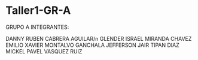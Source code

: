 # Taller1-GR-A
GRUPO A
INTEGRANTES:

DANNY RUBEN CABRERA AGUILAR/n
GLENDER ISRAEL MIRANDA CHAVEZ
EMILIO XAVIER MONTALVO GANCHALA
JEFFERSON JAIR TIPAN DIAZ
MICKEL PAVEL VASQUEZ RUIZ
